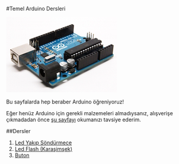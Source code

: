 #Temel Arduino Dersleri

![image](https://github.com/wizofwor/arduino/blob/master/arduino-uno.jpg?raw=true)

Bu sayfalarda hep beraber Arduino öğreniyoruz!

Eğer henüz Arduino için gerekli malzemeleri almadıysanız, alışverişe çıkmadadan önce [şu sayfayı](https://github.com/wizofwor/arduino/blob/master/gerekli-seyler.md) okumanızı tavsiye ederim.

##Dersler

1. [Led Yakıp Söndürmece](https://github.com/wizofwor/arduino/tree/master/01-led-yakip-sondurmece)
2. [Led Flash (Karaşimşek)](https://github.com/wizofwor/arduino/tree/master/02-led-flash)
3. [Buton ](https://github.com/wizofwor/arduino/tree/master/03-button)